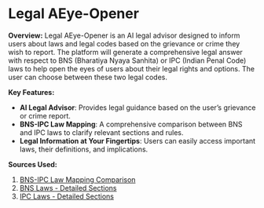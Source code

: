 # Legal AEye-Opener

**Overview:**
Legal AEye-Opener is an AI legal advisor designed to inform users about laws and legal codes based on the grievance or crime they wish to report. The platform will generate a comprehensive legal answer with respect to BNS (Bharatiya Nyaya Sanhita) or IPC (Indian Penal Code) laws to help open the eyes of users about their legal rights and options. The user can choose between these two legal codes.

**Key Features:**
- **AI Legal Advisor**: Provides legal guidance based on the user’s grievance or crime report.
- **BNS-IPC Law Mapping**: A comprehensive comparison between BNS and IPC laws to clarify relevant sections and rules.
- **Legal Information at Your Fingertips**: Users can easily access important laws, their definitions, and implications.

**Sources Used:**
1. [BNS-IPC Law Mapping Comparison](https://bprd.nic.in/uploads/pdf/COMPARISON%20SUMMARY%20BNS%20to%20IPC%20.pdf)
2. [BNS Laws - Detailed Sections](https://devgan.in/bns/section/1/)
3. [IPC Laws - Detailed Sections](https://devgan.in/all_sections_ipc.php)
